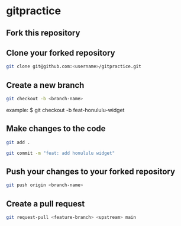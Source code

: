 # gitpractice

## Fork this repository

## Clone your forked repository
```bash
git clone git@github.com:<username>/gitpractice.git
```

## Create a new branch
```bash
git checkout -b <branch-name>
```
example:
$ git checkout -b feat-honululu-widget

## Make changes to the code
```bash
git add .
```

```bash
git commit -m "feat: add honululu widget"
```

## Push your changes to your forked repository
```bash
git push origin <branch-name>
```

## Create a pull request
```bash
git request-pull <feature-branch> <upstream> main
```